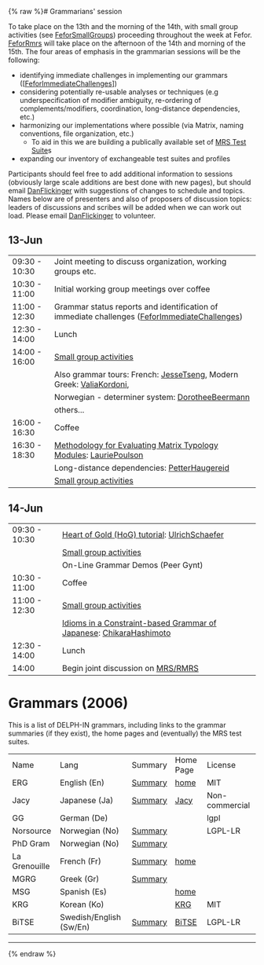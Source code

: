 {% raw %}# Grammarians' session

To take place on the 13th and the morning of the 14th, with small group
activities (see [FeforSmallGroups](../FeforSmallGroups)) proceeding
throughout the week at Fefor. [FeforRmrs](../FeforRmrs) will take place on
the afternoon of the 14th and morning of the 15th. The four areas of
emphasis in the grammarian sessions will be the following:

- identifying immediate challenges in implementing our grammars
(\[[FeforImmediateChallenges](../FeforImmediateChallenges)\])
- considering potentially re-usable analyses or techniques (e.g
underspecification of modifier ambiguity, re-ordering of
complements/modifiers, coordination, long-distance dependencies,
etc.)
- harmonizing our implementations where possible (via Matrix, naming
conventions, file organization, etc.)
  - To aid in this we are building a publically available set of
[MRS Test Suite](https://blog.inductorsoftware.com/docsproto/matrix/MatrixMrsTestSuite)s
- expanding our inventory of exchangeable test suites and profiles

Participants should feel free to add additional information to sessions
(obviously large scale additions are best done with new pages), but
should email [DanFlickinger](https://blog.inductorsoftware.com/docsproto/tools/DanFlickinger) with suggestions of changes
to schedule and topics. Names below are of presenters and also of
proposers of discussion topics: leaders of discussions and scribes will
be added when we can work out load. Please email
[DanFlickinger](https://blog.inductorsoftware.com/docsproto/tools/DanFlickinger) to volunteer.

## 13-Jun

|               |                                                                                                                                                           |
|---------------|-----------------------------------------------------------------------------------------------------------------------------------------------------------|
| 09:30 - 10:30 | Joint meeting to discuss organization, working groups etc.                                                                                                |
| 10:30 - 11:00 | Initial working group meetings over coffee                                                                                                                |
| 11:00 - 12:30 | Grammar status reports and identification of immediate challenges ([FeforImmediateChallenges](../FeforImmediateChallenges))                                  |
| 12:30 - 14:00 | Lunch                                                                                                                                                     |
| 14:00 - 16:00 | [Small group activities](../FeforSmallGroups)                                                                                                                |
|               | Also grammar tours: French: [JesseTseng](https://blog.inductorsoftware.com/docsproto/tools/JesseTseng), Modern Greek: [ValiaKordoni](https://blog.inductorsoftware.com/docsproto/tools/ValiaKordoni),                                                         |
|               | Norwegian - determiner system: [DorotheeBeermann](/DorotheeBeermann)                                                                                      |
|               | others...                                                                                                                                                 |
| 16:00 - 16:30 | Coffee                                                                                                                                                    |
| 16:30 - 18:30 | [Methodology for Evaluating Matrix Typology Modules](http://faculty.washington.edu/ebender/Fefor_Matrix_Modules_Eval.ppt): [LauriePoulson](https://blog.inductorsoftware.com/docsproto/tools/LauriePoulson) |
|               | Long-distance dependencies: [PetterHaugereid](https://blog.inductorsoftware.com/docsproto/tools/PetterHaugereid)                                                                                            |
|               | [Small group activities](../FeforSmallGroups)                                                                                                                |

## 14-Jun

|               |                                                                                                                                                                     |
|---------------|---------------------------------------------------------------------------------------------------------------------------------------------------------------------|
| 09:30 - 10:30 | [Heart of Gold (HoG) tutorial](http://www.dfki.de/~uschaefer/delph-in/heartofgold-tutorial-fefor.pdf): [UlrichSchaefer](https://blog.inductorsoftware.com/docsproto/tools/UlrichSchaefer)                             |
|               | [Small group activities](../FeforSmallGroups)                                                                                                                          |
|               | On-Line Grammar Demos (Peer Gynt)                                                                                                                                   |
| 10:30 - 11:00 | Coffee                                                                                                                                                              |
| 11:00 - 12:30 | [Small group activities](../FeforSmallGroups)                                                                                                                          |
|               | [Idioms in a Constraint-based Grammar of Japanese](http://pine.kuee.kyoto-u.ac.jp/member/hasimoto/mypapers/delphin060614.pdf): [ChikaraHashimoto](https://blog.inductorsoftware.com/docsproto/tools/ChikaraHashimoto) |
| 12:30 - 14:00 | Lunch                                                                                                                                                               |
| 14:00         | Begin joint discussion on [MRS/RMRS](../FeforRmrs)                                                                                                                     |

# Grammars (2006)

This is a list of DELPH-IN grammars, including links to the grammar
summaries (if they exist), the home pages and (eventually) the MRS test
suites.

|               |                         |                              |                                                            |                |
|---------------|-------------------------|------------------------------|------------------------------------------------------------|----------------|
| Name          | Lang                    | Summary                      | Home Page                                                  | License        |
| ERG           | English (En)            | [Summary](../ErgSummary)        | [home](http://www.delph-in.net/erg/)                       | MIT            |
| Jacy          | Japanese (Ja)           | [Summary](../JacySummary)       | [Jacy](https://blog.inductorsoftware.com/docsproto/grammars/JacyTop)                                            | Non-commercial |
| GG            | German (De)             |                              |                                                            | lgpl           |
| Norsource     | Norwegian (No)          | [Summary](https://blog.inductorsoftware.com/docsproto/grammars/NorsourceSummary)  |                                                            | LGPL-LR        |
| PhD Gram      | Norwegian (No)          | [Summary](../PhdgramSummary)    |                                                            |                |
| La Grenouille | French (Fr)             | [Summary](https://blog.inductorsoftware.com/docsproto/garage/GrenouilleSummary) | [home](http://www.loria.fr/~tseng/grenouille/index.html)   |                |
| MGRG          | Greek (Gr)              | [Summary](https://blog.inductorsoftware.com/docsproto/grammars/MgrgSummary)       |                                                            |                |
| MSG           | Spanish (Es)            |                              | [home](http://www.upf.edu/pdi/iula/nuria.bel/MSG/MSG.html) |                |
| KRG           | Korean (Ko)             |                              | [KRG](http://web.khu.ac.kr/~jongbok/projects/krg.html)     | MIT            |
| BiTSE         | Swedish/English (Sw/En) | [Summary](../BitseSummary)      | [BiTSE](http://www.ida.liu.se/~sarst/bitse)                | LGPL-LR        |

* * *
<update date omitted for speed>{% endraw %}